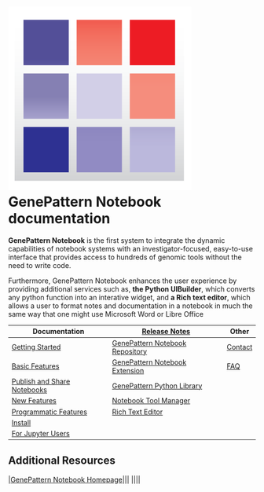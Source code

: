 
# ![genepattern](img/genepattern.png) GenePattern Notebook documentation

**GenePattern Notebook** is the first system to integrate the dynamic
capabilities of notebook systems with an investigator-focused,
easy-to-use interface that provides access to hundreds of genomic tools
without the need to write code.

Furthermore, GenePattern Notebook enhances the user experience by
providing additional services such as, **the Python UIBuilder**, which
converts any python function into an interative widget, and **a Rich
text editor**, which allows a user to format notes and documentation in
a notebook in much the same way that one might use Microsoft Word or
Libre Office

|Documentation|[Release Notes](releases/)|Other|
|--|--|--|
|[Getting Started](getting-started/)|[GenePattern Notebook Repository](releases/#genepattern-notebook-repository)|[Contact](contact/)|
|[Basic Features](basic-features/)|[GenePattern Notebook Extension](releases/#genepattern-notebook-extension)|[FAQ](faq/)|
|[Publish and Share Notebooks](publish/)|[GenePattern Python Library](releases/#genepattern-python-library)||
|[New Features](new-features/)|[Notebook Tool Manager](releases/#notebook-tool-manager)||
|[Programmatic Features](programmatic/)|[Rich Text Editor](releases/#rich-text-editor)||
|[Install](local-installation/)|||
|[For Jupyter Users](jupyter-users)|||

## Additional Resources

|[GenePattern Notebook Homepage](https://genepattern-notebook.org)|||
||||
